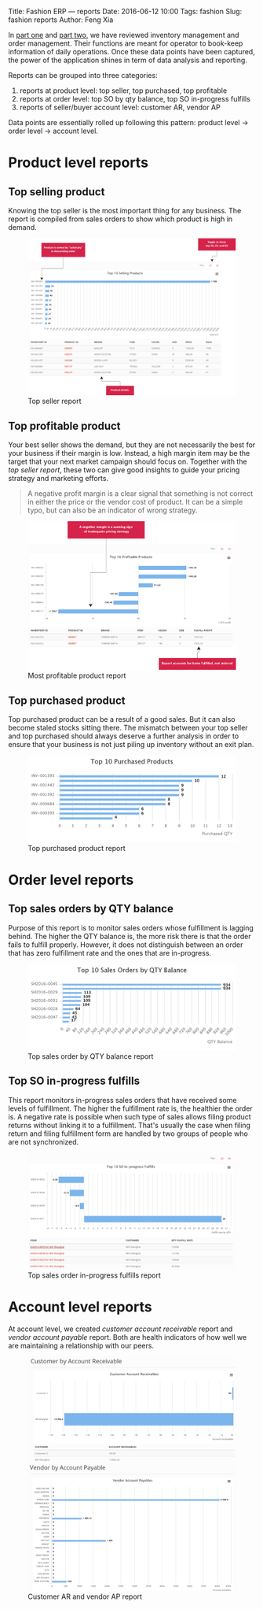 Title: Fashion ERP &mdash; reports
Date: 2016-06-12 10:00
Tags: fashion
Slug: fashion reports
Author: Feng Xia

In [part one]({filename}/workspace/fashion/intro.md) and
[part two]({filename}/workspace/fashion/order.md), we have
reviewed inventory management and order management. Their functions
are meant for operator to book-keep information of daily operations.
Once these data points have been captured, the power of the application
shines in term of data analysis and reporting.

Reports can be grouped into three categories:

1. <span class="myhighlight">reports at product level</span>: top
   seller, top purchased, top profitable
2. <span class="myhighlight">reports at order level</span>: top SO by
   qty balance, top SO in-progress fulfills
3. <span class="myhighlight">reports of seller/buyer account
   level</span>: customer AR, vendor AP

Data points are essentially rolled up following this pattern: product level &rarr; order level
&rarr; account level.

# Product level reports
## Top selling product

Knowing the top seller is the most important thing for any business.
The report is compiled from sales orders to show which product is high in demand.

<figure>
    <img class="center img-responsive" src="images/fashion_19.png">
    <figcaption>Top seller report</figcaption>
</figure>

## Top profitable product

Your best seller shows the demand, but they are not necessarily
the best for your business if their margin is low. Instead, a high margin
item may be the target that your next market campaign should focus on.
Together with the _top seller report_, these two
can give good insights to guide your pricing strategy and marketing
efforts.

> A negative profit margin is a clear signal that something is
> not correct in either the
> price or the vendor cost of product. It can be a simple typo, but
> can also be an indicator of wrong strategy.

<figure>
    <img class="center img-responsive" src="images/fashion_20.png">
    <figcaption>Most profitable product report</figcaption>
</figure>

## Top purchased product

Top purchased product can be a result of a good sales. But it can also
become staled stocks sitting there. The mismatch between your top seller
and top purchased should always deserve a further analysis in order to
ensure that your business is not just piling up inventory without
an exit plan.

<figure>
    <img class="center img-responsive" src="images/fashion_21.png">
    <figcaption>Top purchased product report</figcaption>
</figure>

# Order level reports

## Top sales orders by QTY balance

Purpose of this report is to monitor sales orders whose fulfillment is
lagging behind.  The higher the QTY balance is, the more risk there is
that the order fails to fulfill properly. However, it does not
distinguish between an order that has zero fulfillment rate and the
ones that are in-progress.

<figure>
    <img class="center img-responsive" src="images/fashion_22.png">
    <figcaption>Top sales order by QTY balance report</figcaption>
</figure>

## Top SO in-progress fulfills

This report monitors in-progress sales orders that have received some
levels of fulfillment. The higher the fulfillment rate is, the
healthier the order is.  A negative rate is possible when such type of
sales allows filing product returns without linking it to a
fulfillment. That's usually the case when filing return and filing
fulfillment form are handled by two groups of people who are not
synchronized.

<figure>
    <img class="center img-responsive" src="images/fashion_23.png">
    <figcaption>Top sales order in-progress fulfills report</figcaption>
</figure>

# Account level reports

At account level, we created _customer account receivable_ report and
_vendor account payable_ report. Both are health indicators of how well
we are maintaining a relationship with our peers.

<figure>
  <div class="row">
    <div class="col s6">
      <img class="center img-responsive" src="images/fashion_24.png">
    </div><div class="col s6">
      <img class="center img-responsive" src="images/fashion_25.png">
    </div></div>
    <figcaption>Customer AR and vendor AP report</figcaption>
</figure>
